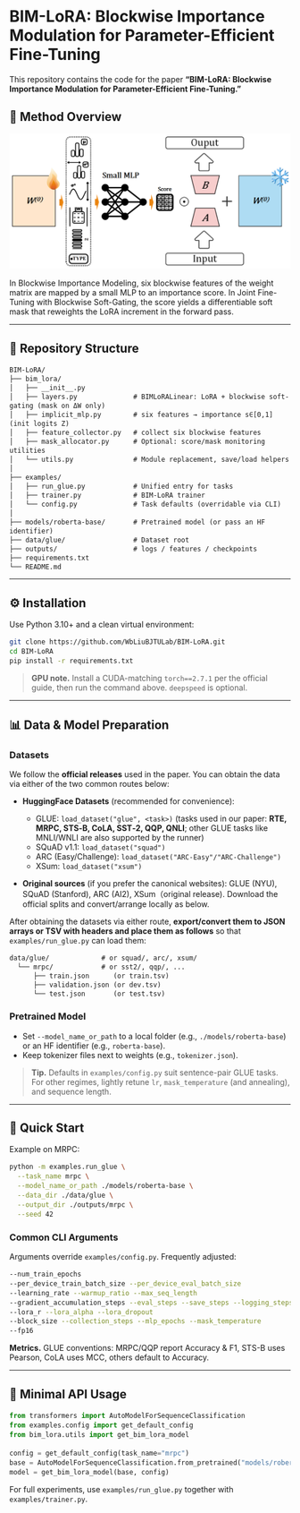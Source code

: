 # BIM-LoRA: Blockwise Importance Modulation for Parameter-Efficient Fine-Tuning

This repository contains the code for the paper **“BIM-LoRA: Blockwise Importance Modulation for Parameter-Efficient Fine-Tuning.”**


## 🚀 Method Overview

<p align="center">
  <img src="pipeline.png"
       alt="BIM-LoRA pipeline: Blockwise Importance Modeling → Joint Fine-Tuning with Blockwise Soft-Gating"
       width="720">
</p>

In Blockwise Importance Modeling, six blockwise features of the weight matrix are mapped by a small MLP to an importance score. In Joint Fine-Tuning with Blockwise Soft-Gating, the score yields a differentiable soft mask that reweights the LoRA increment in the forward pass.

---

## 📁 Repository Structure

```
BIM-LoRA/
├── bim_lora/
│   ├── __init__.py
│   ├── layers.py              # BIMLoRALinear: LoRA + blockwise soft-gating (mask on ΔW only)
│   ├── implicit_mlp.py        # six features → importance s∈[0,1] (init logits Z)
│   ├── feature_collector.py   # collect six blockwise features
│   ├── mask_allocator.py      # Optional: score/mask monitoring utilities
│   └── utils.py               # Module replacement, save/load helpers
│
├── examples/
│   ├── run_glue.py            # Unified entry for tasks
│   ├── trainer.py             # BIM-LoRA trainer
│   └── config.py              # Task defaults (overridable via CLI)
│
├── models/roberta-base/       # Pretrained model (or pass an HF identifier)
├── data/glue/                 # Dataset root
├── outputs/                   # logs / features / checkpoints
├── requirements.txt
└── README.md
```

---

## ⚙️ Installation

Use Python 3.10+ and a clean virtual environment:

```bash
git clone https://github.com/WbLiuBJTULab/BIM-LoRA.git
cd BIM-LoRA
pip install -r requirements.txt
```

> **GPU note.** Install a CUDA-matching `torch==2.7.1` per the official guide, then run the command above. `deepspeed` is optional.

---

## 📊 Data & Model Preparation

### Datasets

We follow the **official releases** used in the paper. You can obtain the data via either of the two common routes below:

* **HuggingFace Datasets** (recommended for convenience):

  * GLUE: `load_dataset("glue", <task>)`  (tasks used in our paper: **RTE, MRPC, STS‑B, CoLA, SST‑2, QQP, QNLI**; other GLUE tasks like MNLI/WNLI are also supported by the runner)
  * SQuAD v1.1: `load_dataset("squad")`
  * ARC (Easy/Challenge): `load_dataset("ARC-Easy"/"ARC-Challenge")`
  * XSum: `load_dataset("xsum")`

* **Original sources** (if you prefer the canonical websites): GLUE (NYU), SQuAD (Stanford), ARC (AI2), XSum（original release). Download the official splits and convert/arrange locally as below.

After obtaining the datasets via either route, **export/convert them to JSON arrays or TSV with headers and place them as follows** so that `examples/run_glue.py` can load them:

```
data/glue/             # or squad/, arc/, xsum/
  └── mrpc/            # or sst2/, qqp/, ...
      ├── train.json      (or train.tsv)
      ├── validation.json (or dev.tsv)
      └── test.json       (or test.tsv)
```

### Pretrained Model

* Set `--model_name_or_path` to a local folder (e.g., `./models/roberta-base`) or an HF identifier (e.g., `roberta-base`).
* Keep tokenizer files next to weights (e.g., `tokenizer.json`).

> **Tip.** Defaults in `examples/config.py` suit sentence-pair GLUE tasks. For other regimes, lightly retune `lr`, `mask_temperature` (and annealing), and sequence length.

---

## 🏃 Quick Start

Example on MRPC:

```bash
python -m examples.run_glue \
  --task_name mrpc \
  --model_name_or_path ./models/roberta-base \
  --data_dir ./data/glue \
  --output_dir ./outputs/mrpc \
  --seed 42
```

### Common CLI Arguments

Arguments override `examples/config.py`. Frequently adjusted:

```bash
--num_train_epochs
--per_device_train_batch_size --per_device_eval_batch_size
--learning_rate --warmup_ratio --max_seq_length
--gradient_accumulation_steps --eval_steps --save_steps --logging_steps
--lora_r --lora_alpha --lora_dropout
--block_size --collection_steps --mlp_epochs --mask_temperature
--fp16
```

**Metrics.** GLUE conventions: MRPC/QQP report Accuracy & F1, STS-B uses Pearson, CoLA uses MCC, others default to Accuracy.

---

## 🧪 Minimal API Usage

```python
from transformers import AutoModelForSequenceClassification
from examples.config import get_default_config
from bim_lora.utils import get_bim_lora_model

config = get_default_config(task_name="mrpc")
base = AutoModelForSequenceClassification.from_pretrained("models/roberta-base")
model = get_bim_lora_model(base, config)
```

For full experiments, use `examples/run_glue.py` together with `examples/trainer.py`.

